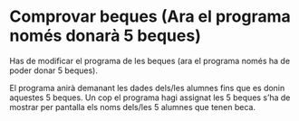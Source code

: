 # Comprovar beques (Ara el programa només donarà 5 beques)

Has de modificar el programa de les beques (ara el programa només ha de poder donar 5 beques).

El programa anirà demanant les dades dels/les alumnes fins que es donin aquestes 5 beques. Un cop el programa hagi assignat les 5 beques s’ha de mostrar per pantalla els noms dels/les 5 alumnes que tenen beca.